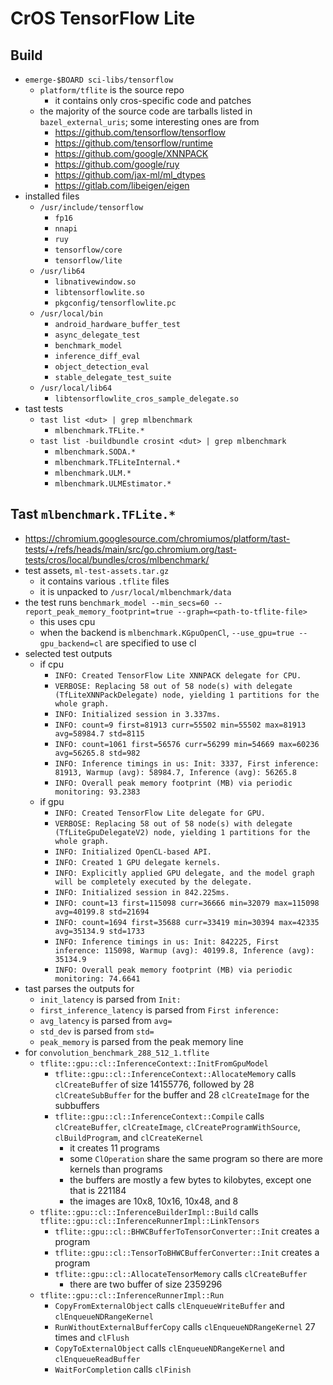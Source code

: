 CrOS TensorFlow Lite
====================

## Build

- `emerge-$BOARD sci-libs/tensorflow`
  - `platform/tflite` is the source repo
    - it contains only cros-specific code and patches
  - the majority of the source code are tarballs listed in
    `bazel_external_uris`; some interesting ones are from
    - <https://github.com/tensorflow/tensorflow>
    - <https://github.com/tensorflow/runtime>
    - <https://github.com/google/XNNPACK>
    - <https://github.com/google/ruy>
    - <https://github.com/jax-ml/ml_dtypes>
    - <https://gitlab.com/libeigen/eigen>
- installed files
  - `/usr/include/tensorflow`
    - `fp16`
    - `nnapi`
    - `ruy`
    - `tensorflow/core`
    - `tensorflow/lite`
  - `/usr/lib64`
    - `libnativewindow.so`
    - `libtensorflowlite.so`
    - `pkgconfig/tensorflowlite.pc`
  - `/usr/local/bin`
    - `android_hardware_buffer_test`
    - `async_delegate_test`
    - `benchmark_model`
    - `inference_diff_eval`
    - `object_detection_eval`
    - `stable_delegate_test_suite`
  - `/usr/local/lib64`
    - `libtensorflowlite_cros_sample_delegate.so`
- tast tests
  - `tast list <dut> | grep mlbenchmark`
    - `mlbenchmark.TFLite.*`
  - `tast list -buildbundle crosint <dut> | grep mlbenchmark`
    - `mlbenchmark.SODA.*`
    - `mlbenchmark.TFLiteInternal.*`
    - `mlbenchmark.ULM.*`
    - `mlbenchmark.ULMEstimator.*`

## Tast `mlbenchmark.TFLite.*`

- <https://chromium.googlesource.com/chromiumos/platform/tast-tests/+/refs/heads/main/src/go.chromium.org/tast-tests/cros/local/bundles/cros/mlbenchmark/>
- test assets, `ml-test-assets.tar.gz`
  - it contains various `.tflite` files
  - it is unpacked to `/usr/local/mlbenchmark/data`
- the test runs `benchmark_model --min_secs=60 --report_peak_memory_footprint=true --graph=<path-to-tflite-file>`
  - this uses cpu
  - when the backend is `mlbenchmark.KGpuOpenCl`, `--use_gpu=true --gpu_backend=cl` are specified to use cl
- selected test outputs
  - if cpu
    - `INFO: Created TensorFlow Lite XNNPACK delegate for CPU.`
    - `VERBOSE: Replacing 58 out of 58 node(s) with delegate (TfLiteXNNPackDelegate) node, yielding 1 partitions for the whole graph.`
    - `INFO: Initialized session in 3.337ms.`
    - `INFO: count=9 first=81913 curr=55502 min=55502 max=81913 avg=58984.7 std=8115`
    - `INFO: count=1061 first=56576 curr=56299 min=54669 max=60236 avg=56265.8 std=982`
    - `INFO: Inference timings in us: Init: 3337, First inference: 81913, Warmup (avg): 58984.7, Inference (avg): 56265.8`
    - `INFO: Overall peak memory footprint (MB) via periodic monitoring: 93.2383`
  - if gpu
    - `INFO: Created TensorFlow Lite delegate for GPU.`
    - `VERBOSE: Replacing 58 out of 58 node(s) with delegate (TfLiteGpuDelegateV2) node, yielding 1 partitions for the whole graph.`
    - `INFO: Initialized OpenCL-based API.`
    - `INFO: Created 1 GPU delegate kernels.`
    - `INFO: Explicitly applied GPU delegate, and the model graph will be completely executed by the delegate.`
    - `INFO: Initialized session in 842.225ms.`
    - `INFO: count=13 first=115098 curr=36666 min=32079 max=115098 avg=40199.8 std=21694`
    - `INFO: count=1694 first=35688 curr=33419 min=30394 max=42335 avg=35134.9 std=1733`
    - `INFO: Inference timings in us: Init: 842225, First inference: 115098, Warmup (avg): 40199.8, Inference (avg): 35134.9`
    - `INFO: Overall peak memory footprint (MB) via periodic monitoring: 74.6641`
- tast parses the outputs for
  - `init_latency` is parsed from `Init:`
  - `first_inference_latency` is parsed from `First inference:`
  - `avg_latency` is parsed from `avg=`
  - `std_dev` is parsed from `std=`
  - `peak_memory` is parsed from the peak memory line
- for `convolution_benchmark_288_512_1.tflite`
  - `tflite::gpu::cl::InferenceContext::InitFromGpuModel`
    - `tflite::gpu::cl::InferenceContext::AllocateMemory` calls
      `clCreateBuffer` of size 14155776, followed by 28 `clCreateSubBuffer`
      for the buffer and 28 `clCreateImage` for the subbuffers
    - `tflite::gpu::cl::InferenceContext::Compile` calls `clCreateBuffer`,
      `clCreateImage`, `clCreateProgramWithSource`, `clBuildProgram`, and
      `clCreateKernel`
      - it creates 11 programs
      - some `ClOperation` share the same program so there are more kernels
        than programs
      - the buffers are mostly a few bytes to  kilobytes, except one that is
        221184
      - the images are 10x8, 10x16, 10x48, and 8
  - `tflite::gpu::cl::InferenceBuilderImpl::Build` calls
    `tflite::gpu::cl::InferenceRunnerImpl::LinkTensors`
    - `tflite::gpu::cl::BHWCBufferToTensorConverter::Init` creates a program
    - `tflite::gpu::cl::TensorToBHWCBufferConverter::Init` creates a program
    - `tflite::gpu::cl::AllocateTensorMemory` calls `clCreateBuffer`
      - there are two buffer of size 2359296
  - `tflite::gpu::cl::InferenceRunnerImpl::Run`
      - `CopyFromExternalObject` calls `clEnqueueWriteBuffer` and
        `clEnqueueNDRangeKernel`
      - `RunWithoutExternalBufferCopy` calls `clEnqueueNDRangeKernel` 27 times
        and `clFlush`
      - `CopyToExternalObject` calls `clEnqueueNDRangeKernel` and
        `clEnqueueReadBuffer`
      - `WaitForCompletion` calls `clFinish`
